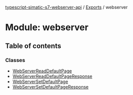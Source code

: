 [typescript-simatic-s7-webserver-api](../../README.md) / [Exports](../modules.md) / webserver

# Module: webserver

## Table of contents

### Classes

- [WebServerReadDefaultPage](../classes/webserver.WebServerReadDefaultPage.md)
- [WebServerReadDefaultPageResponse](../classes/webserver.WebServerReadDefaultPageResponse.md)
- [WebServerSetDefaultPage](../classes/webserver.WebServerSetDefaultPage.md)
- [WebServerSetDefaultPageResponse](../classes/webserver.WebServerSetDefaultPageResponse.md)
